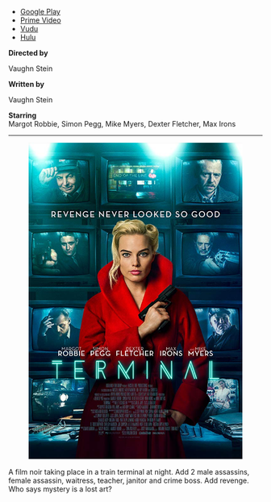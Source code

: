 <ul class="tags">
  <li><a href="https://play.google.com/store/movies/details?id=-p44qOlWaXE" target="_blank">Google Play</a></li>
  <li><a href="https://watch.amazon.com/detail?asin=B07CN69KHR" target="_blank">Prime Video</a></li>
  <li><a href="http://www.vudu.com/movies/#!content/945116/Terminal" target="_blank">Vudu</a></li>
  <li><a href="https://www.hulu.com/watch/1316815" target="_blank">Hulu</a></li>
</ul>

<div class="row">
  <div class="flex-child">
    <strong>Directed by</strong>
    <p>Vaughn Stein</p>
  </div>
  <div class="flex-child">
    <strong>Written by</strong>
    <p>Vaughn Stein</p>
  </div>
</div>

**Starring**  
Margot Robbie, Simon Pegg, Mike Myers, Dexter Fletcher, Max Irons

---

<div class="row">
  <figure class="flex-child flex-child-third">
    <img src="img/terminal/poster.jpg" alt="I, Tonya poster">
  </figure>
  <p class="flex-child flex-child-two-third">
    A film noir taking place in a train terminal at night. Add 2 male assassins, female assassin, waitress, teacher, janitor and crime boss. Add revenge. Who says mystery is a lost art?
  </p>
</div>
